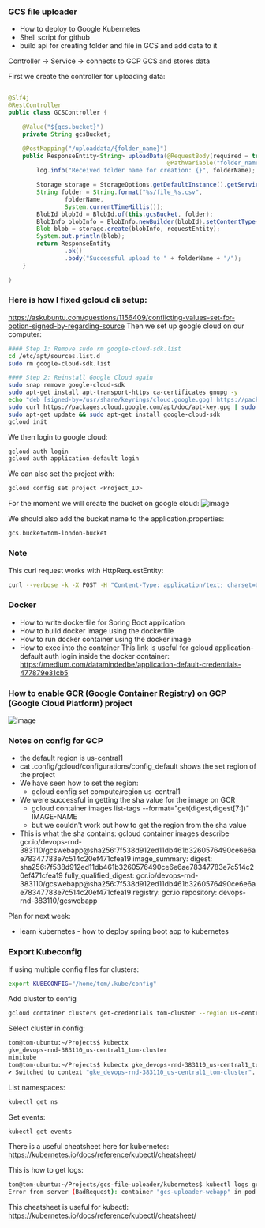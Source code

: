 ### GCS file uploader
- How to deploy to Google Kubernetes
- Shell script for github
- build api for creating folder and file in GCS and add data to it

Controller -> Service -> connects to GCP GCS and stores data

First we create the controller for uploading data:
```java

@Slf4j
@RestController
public class GCSController {

    @Value("${gcs.bucket}")
    private String gcsBucket;

    @PostMapping("/uploaddata/{folder_name}")
    public ResponseEntity<String> uploadData(@RequestBody(required = true) byte[] requestEntity,
                                             @PathVariable("folder_name") String folderName) {
        log.info("Received folder name for creation: {}", folderName);

        Storage storage = StorageOptions.getDefaultInstance().getService();
        String folder = String.format("%s/file_%s.csv",
                folderName,
                System.currentTimeMillis());
        BlobId blobId = BlobId.of(this.gcsBucket, folder);
        BlobInfo blobInfo = BlobInfo.newBuilder(blobId).setContentType("text/plain").build();
        Blob blob = storage.create(blobInfo, requestEntity);
        System.out.println(blob);
        return ResponseEntity
                .ok()
                .body("Successful upload to " + folderName + "/");
    }

}


```

### Here is how I fixed gcloud cli setup:
https://askubuntu.com/questions/1156409/conflicting-values-set-for-option-signed-by-regarding-source
Then we set up google cloud on our computer:
```bash
#### Step 1: Remove sudo rm google-cloud-sdk.list
cd /etc/apt/sources.list.d
sudo rm google-cloud-sdk.list

#### Step 2: Reinstall Google Cloud again
sudo snap remove google-cloud-sdk
sudo apt-get install apt-transport-https ca-certificates gnupg -y
echo "deb [signed-by=/usr/share/keyrings/cloud.google.gpg] https://packages.cloud.google.com/apt cloud-sdk main" | sudo tee -a /etc/apt/sources.list.d/google-cloud-sdk.list
sudo curl https://packages.cloud.google.com/apt/doc/apt-key.gpg | sudo apt-key --keyring /usr/share/keyrings/cloud.google.gpg add -
sudo apt-get update && sudo apt-get install google-cloud-sdk
gcloud init
```
We then login to google cloud:
```bash
gcloud auth login
gcloud auth application-default login
```

We can also set the project with:
```bash
gcloud config set project <Project_ID>
```
For the moment we will create the bucket on google cloud:
![image](https://user-images.githubusercontent.com/27693622/232205321-4533d3e4-9965-4e95-b4ef-48130d741318.png)

We should also add the bucket name to the application.properties:
```properties
gcs.bucket=tom-london-bucket
```

### Note
This curl request works with HttpRequestEntity:
```bash
curl --verbose -k -X POST -H "Content-Type: application/text; charset=UTF-8" --data-binary "hello" "http://localhost:8080/uploaddata/folder1"
```


### Docker
- How to write dockerfile for Spring Boot application
- How to build docker image using the dockerfile
- How to run docker container using the docker image
- How to exec into the container
This link is useful for gcloud application-default auth login inside the docker container:
https://medium.com/datamindedbe/application-default-credentials-477879e31cb5

### How to enable GCR (Google Container Registry) on GCP (Google Cloud Platform) project
![image](https://user-images.githubusercontent.com/27693622/233775130-3611d815-3ab9-4038-bb86-c1fe5b62be14.png)



### Notes on config for GCP
- the default region is us-central1
- cat .config/gcloud/configurations/config_default shows the set region of the project
- We have seen how to set the region:
    - gcloud config set compute/region us-central1
- We were successful in getting the sha value for the image on GCR
    - gcloud container images list-tags --format="get(digest,digest[7:])" IMAGE-NAME
    - but we couldn't work out how to get the region from the sha value
- This is what the sha contains:
  gcloud container images describe gcr.io/devops-rnd-383110/gcswebapp@sha256:7f538d912ed11db461b3260576490ce6e6ae78347783e7c514c20ef471cfea19
  image_summary:
  digest: sha256:7f538d912ed11db461b3260576490ce6e6ae78347783e7c514c20ef471cfea19
  fully_qualified_digest: gcr.io/devops-rnd-383110/gcswebapp@sha256:7f538d912ed11db461b3260576490ce6e6ae78347783e7c514c20ef471cfea19
  registry: gcr.io
  repository: devops-rnd-383110/gcswebapp

Plan for next week:
- learn kubernetes - how to deploy spring boot app to kubernetes


### Export Kubeconfig
If using multiple config files for clusters:
```bash
export KUBECONFIG="/home/tom/.kube/config"
```
Add cluster to config
```bash
gcloud container clusters get-credentials tom-cluster --region us-central1 --project devops-rnd-383110
```
Select cluster in config:
```bash
tom@tom-ubuntu:~/Projects$ kubectx
gke_devops-rnd-383110_us-central1_tom-cluster
minikube
tom@tom-ubuntu:~/Projects$ kubectx gke_devops-rnd-383110_us-central1_tom-cluster 
✔ Switched to context "gke_devops-rnd-383110_us-central1_tom-cluster".
```

List namespaces:
```bash
kubectl get ns
```
Get events:
```bash
kubectl get events
```

There is a useful cheatsheet here for kubernetes:
https://kubernetes.io/docs/reference/kubectl/cheatsheet/

This is how to get logs:
```bash
tom@tom-ubuntu:~/Projects/gcs-file-uploader/kubernetes$ kubectl logs gcs-uploader-webapp-6446865d8-ng8n8 
Error from server (BadRequest): container "gcs-uploader-webapp" in pod "gcs-uploader-webapp-6446865d8-ng8n8" is waiting to start: ContainerCreating
```

This cheatsheet is useful for kubectl:
https://kubernetes.io/docs/reference/kubectl/cheatsheet/

